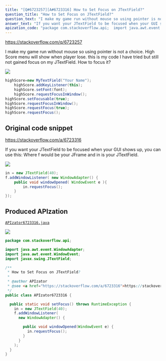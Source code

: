 ```yaml
---
title: "[Q#6723257][A#6723316] How to Set Focus on JTextField?"
question_title: "How to Set Focus on JTextField?"
question_text: "I make my game run without mouse so using pointer is not a choice. High Score menu will show when player lose. this is my code I have tried but still not gained focus on my JTextField. How to focus it?"
answer_text: "If you want your JTextField to be focused when your GUI shows up, you can use this: Where f would be your JFrame and in is your JTextField."
apization_code: "package com.stackoverflow.api;  import java.awt.event.WindowAdapter; import java.awt.event.WindowEvent; import javax.swing.JTextField;  /**  * How to Set Focus on JTextField?  *  * @author APIzator  * @see <a href=\"https://stackoverflow.com/a/6723316\">https://stackoverflow.com/a/6723316</a>  */ public class APIzator6723316 {    public static void setFocus() throws RuntimeException {     in = new JTextField(40);     f.addWindowListener(       new WindowAdapter() {          public void windowOpened(WindowEvent e) {           in.requestFocus();         }       }     );   } }"
---
```


https://stackoverflow.com/q/6723257

I make my game run without mouse so using pointer is not a choice. High Score menu will show when player lose.
this is my code
I have tried
but still not gained focus on my JTextField.
How to focus it?


<div class="code-logo"><img src="/stackoverflow.png" /></div>

```java
highScore=new MyTextField("Your Name");
    highScore.addKeyListener(this);
    highScore.setFont(font);
    highScore.requestFocusInWindow();
highScore.setFocusable(true);
highScore.requestFocusInWindow();
highScore.requestFocus(true);
highScore.requestFocus();
```


## Original code snippet

https://stackoverflow.com/a/6723316

If you want your JTextField to be focused when your GUI shows up, you can use this:
Where f would be your JFrame and in is your JTextField.

<div class="code-logo"><img src="/stackoverflow.png" /></div>

```java
in = new JTextField(40);
f.addWindowListener( new WindowAdapter() {
    public void windowOpened( WindowEvent e ){
        in.requestFocus();
    }
});
```

## Produced APIzation

[`APIzator6723316.java`](https://github.com/pasqualesalza/apization-temp-data/raw/master/search/APIzator6723316.java)

<div class="code-logo"><img src="/apizator.png" /></div>

```java
package com.stackoverflow.api;

import java.awt.event.WindowAdapter;
import java.awt.event.WindowEvent;
import javax.swing.JTextField;

/**
 * How to Set Focus on JTextField?
 *
 * @author APIzator
 * @see <a href="https://stackoverflow.com/a/6723316">https://stackoverflow.com/a/6723316</a>
 */
public class APIzator6723316 {

  public static void setFocus() throws RuntimeException {
    in = new JTextField(40);
    f.addWindowListener(
      new WindowAdapter() {

        public void windowOpened(WindowEvent e) {
          in.requestFocus();
        }
      }
    );
  }
}

```